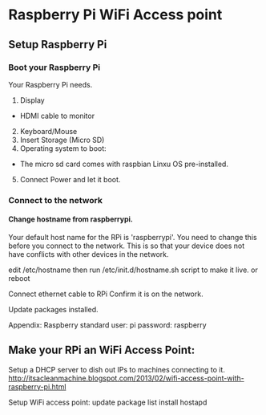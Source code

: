Raspberry Pi WiFi Access point
==============================

Setup Raspberry Pi
---------------------
### Boot your Raspberry Pi
Your Raspberry Pi needs.
1. Display
  - HDMI cable to monitor
2. Keyboard/Mouse 
3. Insert Storage (Micro SD)
4. Operating system to boot:
  - The micro sd card comes with raspbian Linxu OS pre-installed.
5. Connect Power and let it boot.

### Connect to the network
#### Change hostname from raspberrypi. 
Your default host name for the RPi is 'raspberrypi'. You need to change this before
you connect to the network. This is so that your device does not have conflicts with
other devices in the network. 


edit /etc/hostname
then run
/etc/init.d/hostname.sh script to make it live.
or
reboot

Connect ethernet cable to RPi
Confirm it is on the network.

Update packages installed.

Appendix:
Raspberry standard user: pi
password: raspberry


Make your RPi an WiFi Access Point:
-----------------------------------
Setup a DHCP server to dish out IPs to machines connecting to it.
http://itsacleanmachine.blogspot.com/2013/02/wifi-access-point-with-raspberry-pi.html

Setup WiFi access point:
update package list
install hostapd

